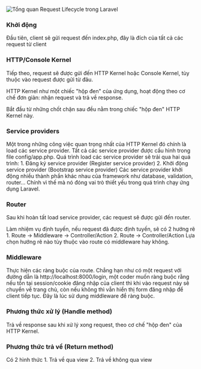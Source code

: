 ![Tổng quan Request Lifecycle trong Laravel](https://images.viblo.asia/b4bce647-722e-4064-ac19-b7e9e0d0573e.png)

### Khởi động
Đầu tiên, client sẽ gửi request đến index.php, đây là đích của tất cả các request từ client

### HTTP/Console Kernel
Tiếp theo, request sẽ được gửi đến HTTP Kernel hoặc Console Kernel, tùy thuộc vào request được gửi từ đâu.

HTTP Kernel như một chiếc "hộp đen" của ứng dụng, hoạt động theo cơ chế đơn giản: nhận request và trả về response.

Bắt đầu từ những chốt chặn sau đều nằm trong chiếc "hộp đen" HTTP Kernel này.

### Service providers

Một trong những công việc quan trọng nhất của HTTP Kernel đó chính là load các service provider. Tất cả các service provider được cấu hình trong file config/app.php. Quá trình load các service provider sẽ trải qua hai quá trình:
    1. Đăng ký service provider (Register service provider)
    2. Khởi động service provider (Bootstrap service provider)
Các service provider khởi động nhiều thành phần khác nhau của framework như database, validation, router... Chính vì thế mà nó đóng vai trò thiết yếu trong quá trình chạy ứng dụng Laravel.

### Router
Sau khi hoàn tất load service provider, các request sẽ được gửi đến router.

Làm nhiệm vụ định tuyến, nếu request đã được định tuyến, sẽ có 2 hướng rẽ
    1. Route -> Middleware -> Controller/Action
    2. Route -> Controller/Action
Lựa chọn hướng rẽ nào tùy thuộc vào route có middleware hay không.

### Middleware
Thực hiện các ràng buộc của route. Chẳng hạn như có một request với đường dẫn là http://localhost:8000/login, một coder muốn ràng buộc rằng nếu tồn tại session/cookie đăng nhập của client thì khi vào request này sẽ chuyển về trang chủ, còn nếu không thì vẫn hiển thị form đăng nhập để client tiếp tục. Đây là lúc sử dụng middleware để ràng buộc.

### Phương thức xử lý (Handle method)
Trả về response sau khi xử lý xong request, theo cơ chế "hộp đen" của HTTP Kernel.

### Phương thức trả về (Return method)
Có 2 hình thức
    1. Trả về qua view
    2. Trả về không qua view
